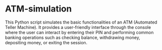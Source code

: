 # ATM-simulation
This Python script simulates the basic functionalities of an ATM (Automated Teller Machine). It provides a user-friendly interface through the console where the user can interact by entering their PIN and performing common banking operations such as checking balance, withdrawing money, depositing money, or exiting the session.
